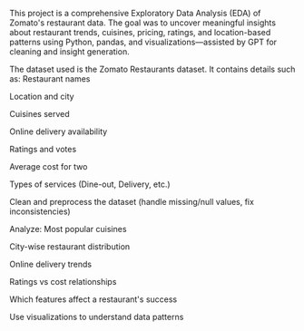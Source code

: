 This project is a comprehensive Exploratory Data Analysis (EDA) of Zomato's restaurant data. The goal was to uncover meaningful insights about restaurant trends, cuisines, pricing, ratings, and location-based patterns using Python, pandas, and visualizations—assisted by GPT for cleaning and insight generation.

The dataset used is the Zomato Restaurants dataset. It contains details such as:
Restaurant names

Location and city

Cuisines served

Online delivery availability

Ratings and votes

Average cost for two

Types of services (Dine-out, Delivery, etc.)

Clean and preprocess the dataset (handle missing/null values, fix inconsistencies)

Analyze:
Most popular cuisines

City-wise restaurant distribution

Online delivery trends

Ratings vs cost relationships

Which features affect a restaurant's success

Use visualizations to understand data patterns
